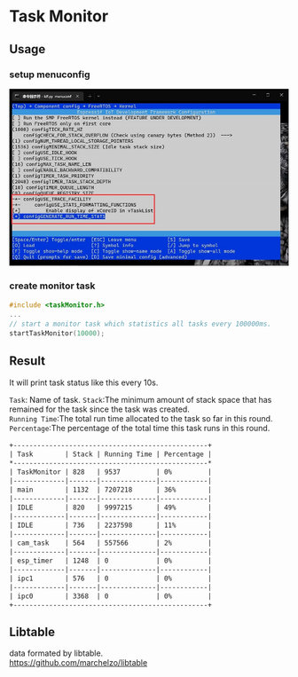 # Task Monitor

## Usage
### setup menuconfig
![taskMonitorMenuconfig](task_monitor_menuconfig.jpg)
### create monitor task
```c
#include <taskMonitor.h>
...
// start a monitor task which statistics all tasks every 100000ms.
startTaskMonitor(10000);
```


## Result

It will print task status like this every 10s.

`Task`: Name of task.
`Stack`:The minimum amount of stack space that has remained for the task since the task was created.  
`Running Time`:The total run time allocated to the task so far in this round.  
`Percentage`:The percentage of the total time this task runs in this round.


```
+-------------------------------------------------+
| Task        | Stack | Running Time | Percentage |
*-------------------------------------------------*
| TaskMonitor | 828   | 9537         | 0%         |
|-------------|-------|--------------|------------|
| main        | 1132  | 7207218      | 36%        |
|-------------|-------|--------------|------------|
| IDLE        | 820   | 9997215      | 49%        |
|-------------|-------|--------------|------------|
| IDLE        | 736   | 2237598      | 11%        |
|-------------|-------|--------------|------------|
| cam_task    | 564   | 557566       | 2%         |
|-------------|-------|--------------|------------|
| esp_timer   | 1248  | 0            | 0%         |
|-------------|-------|--------------|------------|
| ipc1        | 576   | 0            | 0%         |
|-------------|-------|--------------|------------|
| ipc0        | 3368  | 0            | 0%         |
+-------------------------------------------------+
```

## Libtable
data formated by libtable.  
https://github.com/marchelzo/libtable
